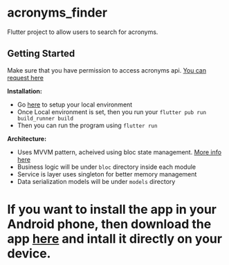 # acronyms_finder

Flutter project to allow users to search for acronyms.

## Getting Started

Make sure that you have permission to access acronyms api. [You can request here](http://www.nactem.ac.uk/software/acromine/rest.html) 

**Installation:**
- Go [here](https://flutter.dev/) to setup your local environment
- Once Local environment is set, then you run your ```flutter pub run build_runner build```
- Then you can run the program using ```flutter run```

**Architecture:**
- Uses MVVM pattern, acheived using bloc state management. [More info here](https://bloclibrary.dev/#/)
- Business logic will be under ```bloc``` directory inside each module
- Service is layer uses singleton for better memory management
- Data serialization models will be under ```models``` directory 

# If you want to install the app in your Android phone, then download the app [here](https://github.com/pravinarr/acronymns_finder/blob/main/apks/app-release.apk) and intall it directly on your device.